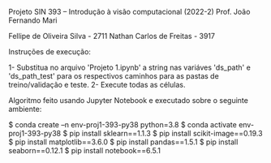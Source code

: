 Projeto SIN 393 – Introdução à visão computacional (2022-2)
Prof. João Fernando Mari

Fellipe de Oliveira Silva - 2711
Nathan Carlos de Freitas - 3917

Instruções de execução:

1- Substitua no arquivo 'Projeto 1.ipynb' a string nas variáves 'ds_path' e 'ds_path_test' para os respectivos caminhos para as pastas de treino/validação e teste.
2- Execute todas as células.

Algoritmo feito usando Jupyter Notebook e executado sobre o seguinte ambiente:

$ conda create –n env-proj1-393-py38 python=3.8
$ conda activate env-proj1-393-py38
$ pip install sklearn==1.1.3
$ pip install scikit-image==0.19.3
$ pip install matplotlib==3.6.0
$ pip install pandas==1.5.1
$ pip install seaborn==0.12.1
$ pip install notebook==6.5.1